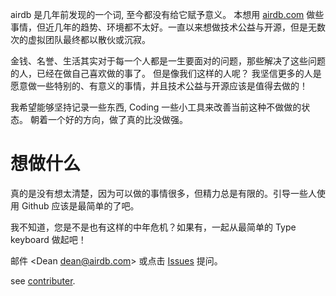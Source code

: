 
airdb 是几年前发现的一个词, 至今都没有给它赋予意义。 本想用 [airdb.com](http://airdb.com/index.html) 做些事情，但近几年的趋势、环境都不太好。一直以来想做技术公益与开源，但是无数次的虚拟团队最终都以散伙或沉寂。

金钱、名誉、生活其实对于每一个人都是一生要面对的问题，那些解决了这些问题的人，已经在做自己喜欢做的事了。 但是像我们这样的人呢？ 我坚信更多的人是愿意做一些特别的、有意义的事情，并且技术公益与开源应该是值得去做的！

我希望能够坚持记录一些东西, Coding 一些小工具来改善当前这种不做做的状态。 朝着一个好的方向，做了真的比没做强。

想做什么
===================

真的是没有想太清楚，因为可以做的事情很多，但精力总是有限的。引导一些人使用 Github 应该是最简单的了吧。

我不知道，您是不是也有这样的中年危机？如果有，一起从最简单的 Type keyboard 做起吧！

邮件 <Dean dean@airdb.com>  或点击 [Issues](github.com/airdb/docs/issues) 提问。

see [contributer](02_practice.md).

